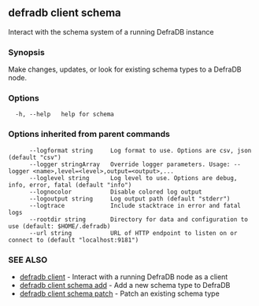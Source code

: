 ## defradb client schema

Interact with the schema system of a running DefraDB instance

### Synopsis

Make changes, updates, or look for existing schema types to a DefraDB node.

### Options

```
  -h, --help   help for schema
```

### Options inherited from parent commands

```
      --logformat string     Log format to use. Options are csv, json (default "csv")
      --logger stringArray   Override logger parameters. Usage: --logger <name>,level=<level>,output=<output>,...
      --loglevel string      Log level to use. Options are debug, info, error, fatal (default "info")
      --lognocolor           Disable colored log output
      --logoutput string     Log output path (default "stderr")
      --logtrace             Include stacktrace in error and fatal logs
      --rootdir string       Directory for data and configuration to use (default: $HOME/.defradb)
      --url string           URL of HTTP endpoint to listen on or connect to (default "localhost:9181")
```

### SEE ALSO

* [defradb client](defradb_client.md)	 - Interact with a running DefraDB node as a client
* [defradb client schema add](defradb_client_schema_add.md)	 - Add a new schema type to DefraDB
* [defradb client schema patch](defradb_client_schema_patch.md)	 - Patch an existing schema type

